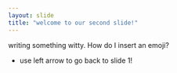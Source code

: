 ```yaml
---
layout: slide
title: "welcome to our second slide!"
---
```

writing something witty. How do I insert an emoji? 
* use left arrow to go back to slide 1!
